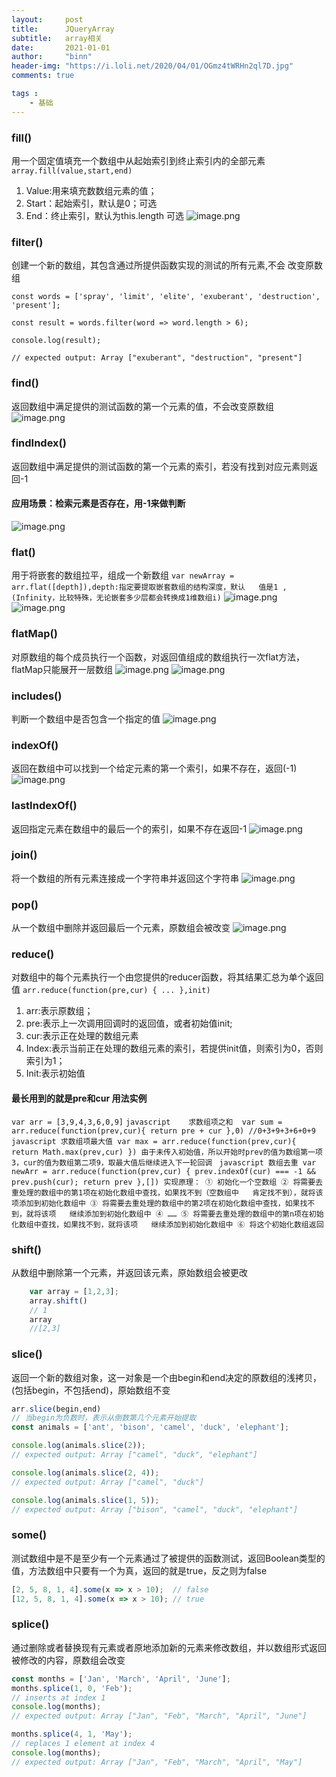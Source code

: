 ```yaml
---
layout:     post
title:      JQueryArray
subtitle:   array相关
date:       2021-01-01
author:     "binn"
header-img: "https://i.loli.net/2020/04/01/OGmz4tWRHn2ql7D.jpg"
comments: true

tags :
    - 基础
---
```

### fill()
用一个固定值填充一个数组中从起始索引到终止索引内的全部元素
`array.fill(value,start,end)`
1. Value:用来填充数数组元素的值；
2. Start：起始索引，默认是0；可选
3. End：终止索引，默认为this.length 可选
![image.png](https://i.loli.net/2020/12/30/59wjCzL8MyVKFip.png)

### filter()
创建一个新的数组，其包含通过所提供函数实现的测试的所有元素,不会	改变原数组

`const words = ['spray', 'limit', 'elite', 'exuberant', 'destruction', 'present'];`

`const result = words.filter(word => word.length > 6);`

`console.log(result);`

`// expected output: Array ["exuberant", "destruction", "present"]`

### find()
返回数组中满足提供的测试函数的第一个元素的值，不会改变原数组
![image.png](https://i.loli.net/2020/12/30/2EX4h73K9zVd86o.png)

### findIndex()
返回数组中满足提供的测试函数的第一个元素的索引，若没有找到对应元素则返回-1
#### 应用场景：检索元素是否存在，用-1来做判断
![image.png](https://i.loli.net/2020/12/30/TDzyRx9jIGPhHoW.png)

### flat()
用于将嵌套的数组拉平，组成一个新数组
`var newArray = arr.flat([depth]),depth:指定要提取嵌套数组的结构深度，默认	值是1 ,(Infinity，比较特殊，无论嵌套多少层都会转换成1维数组i)`
![image.png](https://i.loli.net/2020/12/30/bQjTGXu4gypzswB.png)
![image.png](https://i.loli.net/2020/12/30/peyzKoLlY2arbhs.png)

### flatMap()
对原数组的每个成员执行一个函数，对返回值组成的数组执行一次flat方法，flatMap只能展开一层数组
![image.png](https://i.loli.net/2020/12/30/idKQn3jqceUk9LA.png)
![image.png](https://i.loli.net/2020/12/30/YMwXKvxda6CBTAo.png)

### includes()
判断一个数组中是否包含一个指定的值
![image.png](https://i.loli.net/2020/12/30/yLaEHZGeDx2onVc.png)

### indexOf()
返回在数组中可以找到一个给定元素的第一个索引，如果不存在，返回(-1)
![image.png](https://i.loli.net/2020/12/30/3Xn9blSyMvNi7he.png)

### lastIndexOf()
返回指定元素在数组中的最后一个的索引，如果不存在返回-1
![image.png](https://i.loli.net/2020/12/30/aBQb6d42YsWxqJC.png)

### join()
将一个数组的所有元素连接成一个字符串并返回这个字符串
![image.png](https://i.loli.net/2020/12/30/bPeCYqxMAUZ9QrE.png)

### pop()
从一个数组中删除并返回最后一个元素，原数组会被改变
![image.png](https://i.loli.net/2020/12/30/3jlyprzK6OYxhCs.png)

### reduce()
对数组中的每个元素执行一个由您提供的reducer函数，将其结果汇总为单个返回值
`arr.reduce(function(pre,cur) {
    ...
},init)`
1. arr:表示原数组；
2. pre:表示上一次调用回调时的返回值，或者初始值init;
3. cur:表示正在处理的数组元素
4. Index:表示当前正在处理的数组元素的索引，若提供init值，则索引为0，否则索引为1；
5. Init:表示初始值
#### 最长用到的就是pre和cur 用法实例
`var arr = [3,9,4,3,6,0,9]`
    ```javascript   
    求数组项之和 
    var sum = arr.reduce(function(prev,cur){
        return pre + cur
    },0)
    //0+3+9+3+6+0+9
    ```
    ```javascript
    求数组项最大值
    var max = arr.reduce(function(prev,cur){
        return Math.max(prev,cur)
    })
    由于未传入初始值，所以开始时prev的值为数组第一项3，cur的值为数组第二项9，取最大值后继续进入下一轮回调
    ```
    ```javascript
    数组去重
    var newArr = arr.reduce(function(prev,cur) {
        prev.indexOf(cur) === -1 && prev.push(cur);
        return prev
    },[])
    实现原理：
    ① 初始化一个空数组
    ② 将需要去重处理的数组中的第1项在初始化数组中查找，如果找不到（空数组中	肯定找不到），就将该项添加到初始化数组中
    ③ 将需要去重处理的数组中的第2项在初始化数组中查找，如果找不到，就将该项	继续添加到初始化数组中
    ④ ……
	⑤ 将需要去重处理的数组中的第n项在初始化数组中查找，如果找不到，就将该项	继续添加到初始化数组中
	⑥ 将这个初始化数组返回
    ```

### shift()
从数组中删除第一个元素，并返回该元素，原始数组会被更改
```javascript
    var array = [1,2,3];
    array.shift()
    // 1
    array
    //[2,3]
```

### slice()
返回一个新的数组对象，这一对象是一个由begin和end决定的原数组的浅拷贝，(包括begin，不包括end)，原始数组不变
```javascript
arr.slice(begin,end)
// 当begin为负数时，表示从倒数第几个元素开始提取
const animals = ['ant', 'bison', 'camel', 'duck', 'elephant'];

console.log(animals.slice(2));
// expected output: Array ["camel", "duck", "elephant"]

console.log(animals.slice(2, 4));
// expected output: Array ["camel", "duck"]

console.log(animals.slice(1, 5));
// expected output: Array ["bison", "camel", "duck", "elephant"]
```

### some()
测试数组中是不是至少有一个元素通过了被提供的函数测试，返回Boolean类型的值，方法数组中只要有一个为真，返回的就是true，反之则为false
```javascript
[2, 5, 8, 1, 4].some(x => x > 10);  // false
[12, 5, 8, 1, 4].some(x => x > 10); // true
```

### splice()
通过删除或者替换现有元素或者原地添加新的元素来修改数组，并以数组形式返回被修改的内容，原数组会改变
```javascript
const months = ['Jan', 'March', 'April', 'June'];
months.splice(1, 0, 'Feb');
// inserts at index 1
console.log(months);
// expected output: Array ["Jan", "Feb", "March", "April", "June"]

months.splice(4, 1, 'May');
// replaces 1 element at index 4
console.log(months);
// expected output: Array ["Jan", "Feb", "March", "April", "May"]


```

